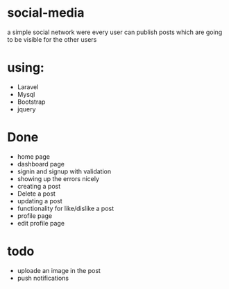 # social-media
a simple social network were every user can publish posts which are going to be visible for the other users

# using:

- Laravel
- Mysql
- Bootstrap
- jquery

# Done

- home page
- dashboard page
- signin and signup with validation 
- showing up the errors nicely
- creating a post
- Delete a post
- updating a post
- functionality for like/dislike a post
- profile page
- edit profile page

# todo
- uploade an image in the post
- push notifications
